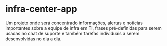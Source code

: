 # infra-center-app
Um projeto onde será concentrado informações, alertas e noticias importantes sobre a equipe de infra em  TI, frases pré-definidas para serem usadas no chat de suporte e também tarefas individuais a serem desenvolvidas no dia a dia.
